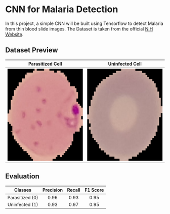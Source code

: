 # CNN for Malaria Detection

In this project, a simple CNN will be built using Tensorflow to detect Malaria from thin blood slide images. The Dataset is taken from the official [NIH Website](https://ceb.nlm.nih.gov/repositories/malaria-datasets/).

## Dataset Preview

|   Parasitized Cell    |  Uninfected Cell   |
| :----------: | :----------: |
| <img width=290 height=290 src="./res/parasitized.png"  alt="Parasitized" title="Parasitized Cell"/> | <img width=290 height=290 src="./res/uninfected.png"  alt="Uninfected" title="Uninfected Cell"/> |



## Evaluation

|   Classes    |  Precision   |    Recall    |   F1 Score   |
| :---------: | :---------: | :---------: | :---------: |
| Parasitized (0) | 0.96 | 0.93 | 0.95 |
| Uninfected (1) | 0.93 | 0.97 | 0.95 |




